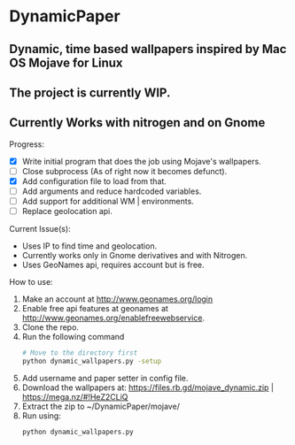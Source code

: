 # DynamicPaper

## Dynamic, time based wallpapers inspired by Mac OS Mojave for Linux

## The project is currently WIP.

## Currently Works with nitrogen and on Gnome

Progress:

- [x] Write initial program that does the job using Mojave's wallpapers.
- [ ] Close subprocess (As of right now it becomes defunct).
- [x] Add configuration file to load from that.
- [ ] Add arguments and reduce hardcoded variables.
- [ ] Add support for additional WM | environments.
- [ ] Replace geolocation api.

Current Issue(s):
- Uses IP to find time and geolocation.
- Currently works only in Gnome derivatives and with Nitrogen.
- Uses GeoNames api, requires account but is free.


How to use:

1. Make an account at http://www.geonames.org/login  
2. Enable free api features at geonames at http://www.geonames.org/enablefreewebservice.
3. Clone the repo.
4. Run the following command
    ```sh
    # Move to the directory first
    python dynamic_wallpapers.py -setup
    ```
5. Add username and paper setter in config file.
6. Download the wallpapers at: https://files.rb.gd/mojave_dynamic.zip | https://mega.nz/#!HeZ2CLiQ
7. Extract the zip to ~/DynamicPaper/mojave/ 
6. Run using:  
    ```sh
    python dynamic_wallpapers.py
    ```
